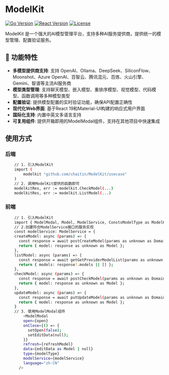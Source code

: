 # ModelKit

[![Go Version](https://img.shields.io/badge/Go-1.24.0+-blue.svg)](https://golang.org)
[![React Version](https://img.shields.io/badge/React-19.0.0+-blue.svg)](https://reactjs.org)
[![License](https://img.shields.io/badge/License-MIT-green.svg)](LICENSE)

ModelKit 是一个强大的AI模型管理平台，支持多种AI服务提供商，提供统一的模型管理、配置验证服务。

## 🚀 功能特性

- **多模型提供商支持**: 支持 OpenAI、Ollama、DeepSeek、SiliconFlow、Moonshot、Azure OpenAI、百智云、腾讯混元、百炼、火山引擎、Gemini、智谱等主流AI服务商
- **模型类型管理**: 支持聊天模型、嵌入模型、重排序模型、视觉模型、代码模型、函数调用等多种模型类型
- **配置验证**: 提供模型配置的实时验证功能，确保API配置正确性
- **现代化Web界面**: 基于React 19和Material-UI构建的响应式用户界面
- **国际化支持**: 内置中英文多语言支持
- **可复用组件**: 提供开箱即用的ModelModal组件，支持在其他项目中快速集成

## 使用方式
### 后端
``` bash
    // 1. 引入ModelKit
	import (
		modelkit "github.com/chaitin/ModelKit/usecase"
	)
    // 2. 调用ModelKit提供的函数即可
    modelkitRes, err := modelkit.CheckModel(...)
    modelkitRes, err := modelkit.ListModel(...)
```
### 前端
``` bash
    // 1. 引入ModelKit
    import { ModelModal, Model, ModelService, ConstsModelType as ModelKitType, ModelListItem } from '@yokowu/modelkit-ui';
    // 2.创建符合ModelService接口的服务实现
    const modelService: ModelService = {
    createModel: async (params) => {
      const response = await postCreateModel(params as unknown as DomainCreateModelReq);
      return { model: response as unknown as Model };
    },
    listModel: async (params) => {
      const response = await getGetProviderModelList(params as unknown as GetGetProviderModelListParams);
      return { models: response?.models || [] };
    },
    checkModel: async (params) => {
      const response = await postCheckModel(params as unknown as DomainCheckModelReq);
      return { model: response as unknown as Model };
    },
    updateModel: async (params) => {
      const response = await putUpdateModel(params as unknown as DomainUpdateModelReq);
      return { model: response as unknown as Model };
    }
    // 3. 使用ModelModal组件
        <ModelModal
        open={open}
        onClose={() => {
          setOpen(false);
          setEditData(null);
        }}
        refresh={refreshModel}
        data={editData as Model | null}
        type={modelType}
        modelService={modelService}
        language="zh-CN"
      />
```